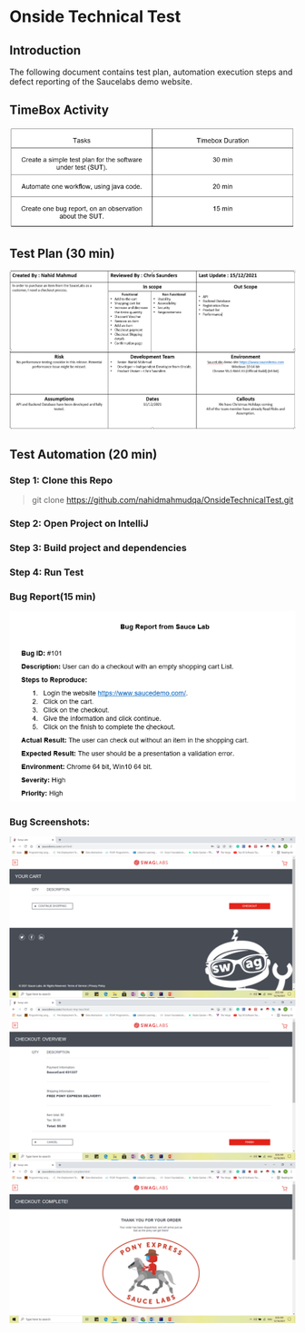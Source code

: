 # Onside Technical Test
## Introduction
The following document contains test plan, automation execution steps and defect reporting of the Saucelabs demo website.

## TimeBox Activity
![!](assests/TimeBoxActivity.png "TimeActivity")
## Test Plan (30 min)
![!](assests/TestPlan.png "Sauce Lab Test Plan")

## Test Automation (20 min)
### Step 1: Clone this Repo 
> git clone https://github.com/nahidmahmudqa/OnsideTechnicalTest.git
### Step 2: Open Project on IntelliJ
### Step 3: Build project and dependencies
### Step 4: Run Test

### Bug Report(15 min)
![!](assests/BugReport.png "Sauce Lab Bug Report")
### Bug Screenshots:
![!](assests/EmptyCart.png "Empty Cart")
![!](assests/Overview.png "Overview")
![!](assests/CheckoutComplete.png "CheckoutComplete")

